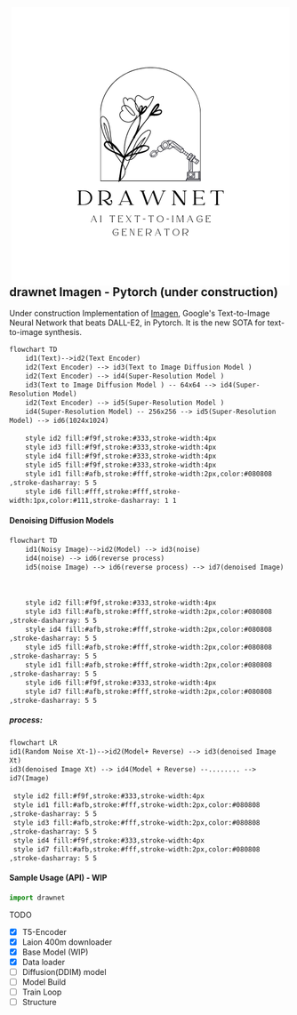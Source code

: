 <img src="https://github.com/adhamghazali/drawnet/blob/main/images/drawnet.png" align="right" />


## drawnet Imagen - Pytorch (under construction)

Under construction Implementation of <a href="https://gweb-research-imagen.appspot.com/">Imagen</a>, Google's Text-to-Image Neural Network that beats DALL-E2, in Pytorch. It is the new SOTA for text-to-image synthesis.



```mermaid
flowchart TD
    id1(Text)-->id2(Text Encoder)
    id2(Text Encoder) --> id3(Text to Image Diffusion Model )
    id2(Text Encoder) --> id4(Super-Resolution Model )
    id3(Text to Image Diffusion Model ) -- 64x64 --> id4(Super-Resolution Model)   
    id2(Text Encoder) --> id5(Super-Resolution Model )
    id4(Super-Resolution Model) -- 256x256 --> id5(Super-Resolution Model) --> id6(1024x1024)
 
    style id2 fill:#f9f,stroke:#333,stroke-width:4px
    style id3 fill:#f9f,stroke:#333,stroke-width:4px
    style id4 fill:#f9f,stroke:#333,stroke-width:4px
    style id5 fill:#f9f,stroke:#333,stroke-width:4px
    style id1 fill:#afb,stroke:#fff,stroke-width:2px,color:#080808 ,stroke-dasharray: 5 5
    style id6 fill:#fff,stroke:#fff,stroke-width:1px,color:#111,stroke-dasharray: 1 1
```





#### Denoising Diffusion Models

```mermaid
flowchart TD
    id1(Noisy Image)-->id2(Model) --> id3(noise)
    id4(noise) --> id6(reverse process)
    id5(noise Image) --> id6(reverse process) --> id7(denoised Image)
    
   
 
    style id2 fill:#f9f,stroke:#333,stroke-width:4px
    style id3 fill:#afb,stroke:#fff,stroke-width:2px,color:#080808 ,stroke-dasharray: 5 5
    style id4 fill:#afb,stroke:#fff,stroke-width:2px,color:#080808 ,stroke-dasharray: 5 5
    style id5 fill:#afb,stroke:#fff,stroke-width:2px,color:#080808 ,stroke-dasharray: 5 5
    style id1 fill:#afb,stroke:#fff,stroke-width:2px,color:#080808 ,stroke-dasharray: 5 5
    style id6 fill:#f9f,stroke:#333,stroke-width:4px
    style id7 fill:#afb,stroke:#fff,stroke-width:2px,color:#080808 ,stroke-dasharray: 5 5

```



##### process: 

```mermaid
flowchart LR
id1(Random Noise Xt-1)-->id2(Model+ Reverse) --> id3(denoised Image Xt)
id3(denoised Image Xt) --> id4(Model + Reverse) --........ --> id7(Image)

 style id2 fill:#f9f,stroke:#333,stroke-width:4px
 style id1 fill:#afb,stroke:#fff,stroke-width:2px,color:#080808 ,stroke-dasharray: 5 5
 style id3 fill:#afb,stroke:#fff,stroke-width:2px,color:#080808 ,stroke-dasharray: 5 5
 style id4 fill:#f9f,stroke:#333,stroke-width:4px
 style id7 fill:#afb,stroke:#fff,stroke-width:2px,color:#080808 ,stroke-dasharray: 5 5
```



#### Sample Usage (API) - WIP

```python
import drawnet

```

TODO

- [x] T5-Encoder
- [x] Laion 400m downloader
- [x] Base Model (WIP)
- [x] Data loader
- [ ] Diffusion(DDIM) model
- [ ] Model Build
- [ ] Train Loop
- [ ] Structure
